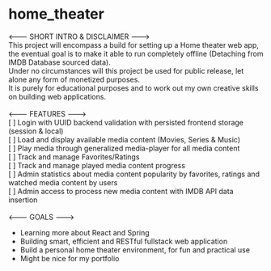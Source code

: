 # home_theater
<--- SHORT INTRO & DISCLAIMER ---><br>
This project will encompass a build for setting up a Home theater web app, the eventual goal is to make it able to run completely offline (Detaching from IMDB Database sourced data).<br>
Under no circumstances will this project be used for public release, let alone any form of monetized purposes.<br>
It is purely for educational purposes and to work out my own creative skills on building web applications.<br>
<br>
<--- FEATURES ---><br>
[ ] Login with UUID backend validation with persisted frontend storage (session & local)<br>
[ ] Load and display available media content (Movies, Series & Music)<br>
[ ] Play media through generalized media-player for all media content<br>
[ ] Track and manage Favorites/Ratings<br>
[ ] Track and manage played media content progress<br>
[ ] Admin statistics about media content popularity by favorites, ratings and watched media content by users<br>
[ ] Admin access to process new media content with IMDB API data insertion<br>
<br>
<--- GOALS ---><br>
- Learning more about React and Spring<br>
- Building smart, efficient and RESTful fullstack web application<br>
- Build a personal home theater environment, for fun and practical use<br>
- Might be nice for my portfolio<br>
